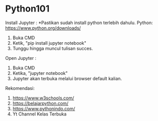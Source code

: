 # Python101

Install Jupyter :
*Pastikan sudah install python terlebih dahulu. Python: https://www.python.org/downloads/
1. Buka CMD
2. Ketik, "pip install jupyter notebook"
3. Tunggu hingga muncul tulisan succes.

Open Jupyter :
1. Buka CMD
2. Ketika, "jupyter notebook"
3. Jupyter akan terbuka melalui browser default kalian.

Rekomendasi:
1. https://www.w3schools.com/
2. https://belajarpython.com/
3. https://www.pythonindo.com/
4. Yt Channel Kelas Terbuka
